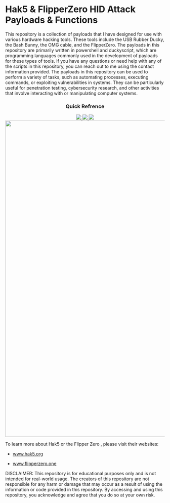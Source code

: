 # Hak5 & FlipperZero HID Attack Payloads & Functions



This repository is a collection of payloads that I have designed for use with various hardware hacking tools. These tools include the USB Rubber Ducky, the Bash Bunny, the OMG cable, and the FlipperZero. The payloads in this repository are primarily written in powershell and duckyscript, which are programming languages commonly used in the development of payloads for these types of tools. If you have any questions or need help with any of the scripts in this repository, you can reach out to me using the contact information provided. The payloads in this repository can be used to perform a variety of tasks, such as automating processes, executing commands, or exploiting vulnerabilities in systems. They can be particularly useful for penetration testing, cybersecurity research, and other activities that involve interacting with or manipulating computer systems.

<div align='center'>
  
### Quick Refrence
  
<a href='https://twitter.com/atomiczsec'>
  
<img src='https://img.shields.io/twitter/follow/atomiczsec?style=social'>
  
</a>
  
<a href='https://github.com/atomiczsec/My-Payloads/'>
  
<img src='https://img.shields.io/github/commit-activity/m/atomiczsec/My-Payloads'>
  
</a>
  
<a href='https://github.com/atomiczsec/'>
  
<img src='https://img.shields.io/github/followers/atomiczsec?style=social'>
  
</a>
</div>

<img src="https://github.com/atomiczsec/My-Payloads/blob/main/Assets/read.png?" width="1000">

To learn more about Hak5 or the Flipper Zero , please visit their websites:

- <a href="https://www.hak5.org">www.hak5.org</a>

- <a href="https://flipperzero.one/">www.flipperzero.one</a>

DISCLAIMER: This repository is for educational purposes only and is not intended for real-world usage. The creators of this repository
are not responsible for any harm or damage that may occur as a result of using the information or code provided in this repository.
By accessing and using this repository, you acknowledge and agree that you do so at your own risk.
